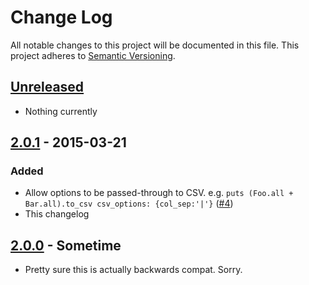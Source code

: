 # Change Log

All notable changes to this project will be documented in this file.
This project adheres to [Semantic Versioning](http://semver.org/).

## [Unreleased][unreleased]

- Nothing currently

## [2.0.1] - 2015-03-21

### Added

- Allow options to be passed-through to CSV. e.g. `puts (Foo.all + Bar.all).to_csv csv_options: {col_sep:'|'}` ([#4])
- This changelog

## [2.0.0] - Sometime

- Pretty sure this is actually backwards compat. Sorry.

[unreleased]: https://github.com/danielfone/as_csv/compare/v2.0.1...HEAD
[2.0.1]: https://github.com/danielfone/as_csv/compare/v2.0.0...v2.0.1
[2.0.0]: https://github.com/danielfone/as_csv/compare/v1.0.2...v2.0.0

[#4]: https://github.com/danielfone/as_csv/pull/4
